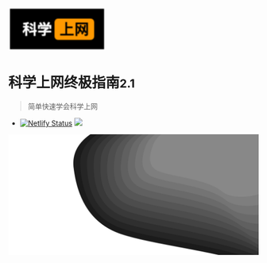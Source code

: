 ![logo](_images/logo.png)
# 科学上网终极指南<small>2.1</small>
> 简单快速学会科学上网

+ [![Netlify Status](https://api.netlify.com/api/v1/badges/2699b701-a412-4ef6-a4e0-739659115c8c/deploy-status)](https://app.netlify.com/sites/heuristic-stallman-1a30d9/deploys) [![](https://img.shields.io/badge/blog-@Fan-red.svg)](https://5bang.top/)

<!-- background image -->
![](_images/bg.svg)
